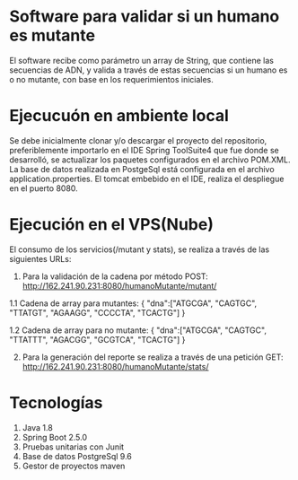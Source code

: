 # Software para validar si un humano es mutante
El software recibe como parámetro un array de String, que contiene las secuencias de ADN, y valida a través de estas secuencias si un humano es o no mutante, 
con base en los requerimientos iniciales. 

# Ejecucuón en ambiente local
Se debe inicialmente clonar y/o descargar el proyecto del repositorio, preferiblemente importarlo en el IDE Spring ToolSuite4 que fue donde se desarrolló,
se actualizar los paquetes configurados en el archivo POM.XML. La base de datos realizada en PostgeSql está configurada en el archivo application.properties.
El tomcat embebido en el IDE, realiza el despliegue en el puerto 8080.

# Ejecución en el VPS(Nube)
El consumo de los servicios(/mutant y stats), se realiza a través de las siguientes URLs:
1. Para la validación de la cadena por método POST: http://162.241.90.231:8080/humanoMutante/mutant/ 

  1.1 Cadena de array para mutantes: {
      "dna":["ATGCGA", "CAGTGC", "TTATGT", "AGAAGG", "CCCCTA", "TCACTG"]
  }

  1.2 Cadena de array para no mutante:  {
      "dna":["ATGCGA", "CAGTGC", "TTATTT", "AGACGG", "GCGTCA", "TCACTG"]
  }
 
 2. Para la generación del reporte se realiza a través de una petición GET: http://162.241.90.231:8080/humanoMutante/stats/
 
 # Tecnologías
 1. Java 1.8
 2. Spring Boot 2.5.0
 3. Pruebas unitarias con Junit
 4. Base de datos PostgreSql 9.6
 5. Gestor de proyectos maven
 
